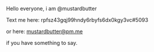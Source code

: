 Hello everyone, i am @mustardbutter

Text me here:
rpfsz43gqj99hndy6rbyfs6dx0kgy3vc#5093

or here:
mustardbutter@pm.me

if you have something to say.
